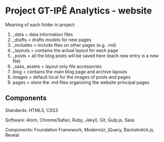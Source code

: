 # Project GT-IPÊ Analytics - website

Meaning of each folder in project:

1. _data = data information files
2. _drafts = drafts models for new pages
3. _includes = include files on other pages (e.g. .md)
4. _layouts = contains the actual layout for each page
5. _posts = all the blog posts will be saved here (each new entry is a new file)
6. _sass, assets = layout only file accessories
7. blog = contains the main blog page and archive layouts
8. images = default local for the images of posts and pages
9. pages = store the .md files organizing the website principal pages

## Components
Standards: HTML5, CSS3

Software: Atom, Chrome/Safari, Ruby, Jekyll, Git, Gulp.js, Sass

Components: Foundation Framework, Modernizr, jQuery, Backstretch.js, Reveal
